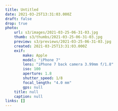 ```yaml
---
title: Untitled
date: 2021-03-25T13:31:03.000Z
draft: false
drop: true
photo:
    url: s3/images/2021-03-25-06-31-03.jpg
    thumb: s3/thumbs/2021-03-25-06-31-03.jpg
    preview: s3/previews/2021-03-25-06-31-03.jpg
    created: 2021-03-25T13:31:03.000Z
    exif:
        make: Apple
        model: "iPhone 7"
        lens: "iPhone 7 back camera 3.99mm f/1.8"
        iso: 100
        aperture: 1.8
        shutter_speed: 1/8
        focal_length: "4.0 mm"
        gps: null
    title: null
    caption: null
links: []
---
```

